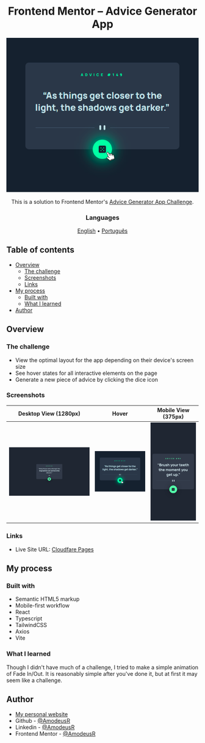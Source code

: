 <!-- markdownlint-disable MD033 -->
<h1 align="center">Frontend Mentor – Advice Generator App</h1>

<img src="./page-models/hover.png" alt="" />

<p align="center">This is a solution to Frontend Mentor's <a href="https://www.frontendmentor.io/challenges/advice-generator-app-QdUG-13db"> Advice Generator App Challenge</a>.</p>

<h3 align="center">Languages</h3>
<p align="center">
  <a href="#">English</a> • <a href="./lang/README.pt-br.md">Português</a>
</p>
<!-- markdownlint-enable MD033 -->

## Table of contents

- [Overview](#overview)
  - [The challenge](#the-challenge)
  - [Screenshots](#screenshots)
  - [Links](#links)
- [My process](#my-process)
  - [Built with](#built-with)
  - [What I learned](#what-i-learned)
- [Author](#author)

## Overview

### The challenge

- View the optimal layout for the app depending on their device's screen size
- See hover states for all interactive elements on the page
- Generate a new piece of advice by clicking the dice icon

### Screenshots

| Desktop View (1280px) | Hover | Mobile View (375px)|
|-------|-------|-------|
|![Desktop View (1280px)](./page-models/desktop.png)|![iPad View (768px)](./page-models/hover.png)|![iPhone View (375px)](./page-models/mobile.png)|

### Links

- Live Site URL: [Cloudfare Pages](https://fm--advice-generator-app.pages.dev/)

## My process

### Built with

- Semantic HTML5 markup
- Mobile-first workflow
- React
- Typescript
- TailwindCSS
- Axios
- Vite

### What I learned

Though I didn't have much of a challenge, I tried to make a simple animation of Fade In/Out. It is reasonably simple after you've done it, but at first it may seem like a challenge.

## Author

- [My personal website](https://amodeusr.pages.dev)
- Github - [@AmodeusR](https://github.com/amodeusr)
- Linkedin - [@AmodeusR](https://www.linkedin.com/in/AmodeusR)
- Frontend Mentor - [@AmodeusR](https://www.frontendmentor.io/profile/AmodeusR)
